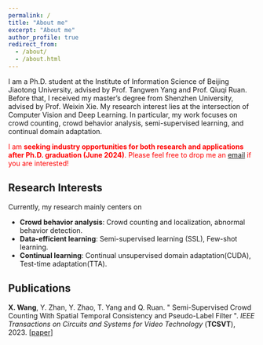 ```yaml
---
permalink: /
title: "About me"
excerpt: "About me"
author_profile: true
redirect_from: 
  - /about/
  - /about.html
---
```


I am a Ph.D. student at the Institute of Information Science of Beijing Jiaotong University, advised by Prof. Tangwen Yang and Prof. Qiuqi Ruan.
Before that, I received my master’s degree from Shenzhen University, advised by Prof. Weixin Xie. My research interest lies at the intersection
of Computer Vision and Deep Learning. In particular, my work focuses on crowd counting, crowd behavior analysis, semi-supervised learning,
and continual domain adaptation.

<span style="color:red;">I am <b>seeking industry opportunities for both research and applications after Ph.D. graduation (June 2024)</b>. Please feel free to drop me an <a href="mailto:wangxin6735@163.com" target="_blank">email</a> if you are interested!</span>


<h2 id='research-interests'>Research Interests</h2>

<!-- I am interested in technologies that allow machines and robots to learn like humans. In particular, I am committed to giving robots the ability to understand the world and learn from previous experiences, so that they can complete new tasks, acquire new skills or adapt to new environments rapidly with fewer samples through learning algorithms. Currently, my areas of interest include meta-learning, multi-task learning, and transfer learning on few/zero-shot learning tasks. I am also interested in deep learning, computer vision, and multimodal machine learning. -->

Currently, my research mainly centers on 

* **Crowd behavior analysis**: Crowd counting and localization, abnormal behavior detection.
* **Data-efficient learning**: Semi-supervised learning (SSL), Few-shot learning.
* **Continual learning**: Continual unsupervised domain adaptation(CUDA), Test-time adaptation(TTA). 

<h2 id='publications'>Publications</h2>

**X. Wang**, Y. Zhan, Y. Zhao, T. Yang and Q. Ruan. &quot; Semi-Supervised Crowd Counting With Spatial Temporal Consistency and Pseudo-Label Filter &quot;. *IEEE Transactions on Circuits and Systems for Video Technology* (**TCSVT**), 2023. [[paper](https://ieeexplore.ieee.org/abstract/document/10032602)]

